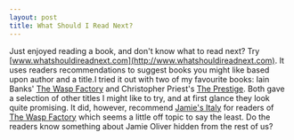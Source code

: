 ```yaml
--- 
layout: post
title: What Should I Read Next?
---
```

Just enjoyed reading a book, and don't know what to read next? Try [www.whatshouldireadnext.com](http://www.whatshouldireadnext.com). It uses readers recommendations to suggest books you might like based upon author and a title.I tried it out with two of my favourite books: Iain Banks' [The Wasp Factory](http://www.amazon.co.uk/exec/obidos/ASIN/0349101779/roysworld0e-21) and Christopher Priest's [The Prestige](http://www.amazon.co.uk/exec/obidos/ASIN/0575075805/roysworld0e-21). Both gave a selection of other titles I might like to try, and at first glance they look quite promising. It did, however, recommend [Jamie's Italy](http://www.amazon.co.uk/exec/obidos/ASIN/0718147707/roysworld0e-21) for readers of [The Wasp Factory](http://www.amazon.co.uk/exec/obidos/ASIN/0349101779/roysworld0e-21) which seems a little off topic to say the least. Do the readers know something about Jamie Oliver hidden from the rest of us?
